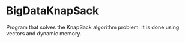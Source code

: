 # BigDataKnapSack

Program that solves the KnapSack algorithm problem. It is done using vectors and dynamic memory.
